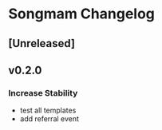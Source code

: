 # Songmam Changelog

## [Unreleased]

## v0.2.0
### Increase Stability
- test all templates
- add referral event